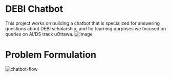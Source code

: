 # DEBI Chatbot
This project works on building a chatbot that is specialized for answering questions about DEBI scholarship, and for learning purposes we focused on queries on AI/DS track uOttawa.
![image](https://github.com/sarax0/debi-chatbot/assets/122404545/48f360ea-35c1-4971-b314-41d13251e5b9)
# Problem Formulation
![chatbot-flow](https://github.com/sarax0/debi-chatbot/assets/122404545/40eb11d3-2dba-42cf-8643-5c619fd5bf64)


